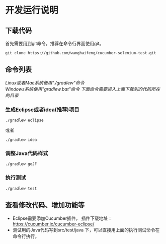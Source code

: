 # 开发运行说明
## 下载代码
首先需要用到git命令。推荐在命令行界面使用git。
```
git clone https://github.com/wanghaifeng/cucumber-selenium-test.git
```
## 命令列表
_Linux或者Mac系统使用"./gradlew"命令_<br>
_Windows系统使用"gradlew.bat"命令_
_下面命令需要进入上面下载到的代码所在的目录_
### 生成Eclipse或者idea(推荐)项目
```
./gradlew eclipse
```
或者 
```
./gradlew idea
```
### 调整Java代码样式
```
./gradlew goJF
```
### 执行测试
```
./gradlew test
```

## 查看修改代码、增加功能等
* Eclipse需要添加Cucumber插件， 插件下载地址： https://cucumber.io/cucumber-eclipse/
* 测试用的Java代码写到src/test/java 下，可以直接用上面的执行测试命令在命令行执行。
